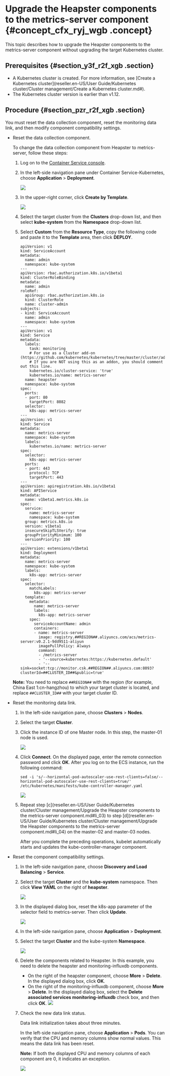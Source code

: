# Upgrade the Heapster components to the metrics-server component {#concept_cfx_ryj_wgb .concept}

This topic describes how to upgrade the Heapster components to the metrics-server component without upgrading the target Kubernetes cluster.

## Prerequisites {#section_y3f_r2f_xgb .section}

-   A Kubernetes cluster is created. For more information, see [Create a Kubernetes cluster](reseller.en-US/User Guide/Kubernetes cluster/Cluster management/Create a Kubernetes cluster.md#).
-   The Kubernetes cluster version is earlier than v1.12.

## Procedure {#section_pzr_r2f_xgb .section}

You must reset the data collection component, reset the monitoring data link, and then modify component compatibility settings.

-   Reset the data collection component.

    To change the data collection component from Heapster to metrics-server, follow these steps:

    1.  Log on to the [Container Service console](https://partners-intl.console.aliyun.com/#/cs).
    2.  In the left-side navigation pane under Container Service-Kubernetes, choose **Application** \> **Deployment**.

        ![](http://static-aliyun-doc.oss-cn-hangzhou.aliyuncs.com/assets/img/129974/155228746039478_en-US.png)

    3.  In the upper-right corner, click **Create by Template**.

        ![](http://static-aliyun-doc.oss-cn-hangzhou.aliyuncs.com/assets/img/129974/155228746039496_en-US.png)

    4.  Select the target cluster from the **Clusters** drop-down list, and then select **kube-system** from the **Namespace** drop-down list.
    5.  Select **Custom** from the **Resource Type**, copy the following code and paste it to the **Template** area, then click **DEPLOY**.

        ```
        apiVersion: v1
        kind: ServiceAccount
        metadata:
          name: admin
          namespace: kube-system
        ---
        apiVersion: rbac.authorization.k8s.io/v1beta1
        kind: ClusterRoleBinding
        metadata:
          name: admin
        roleRef:
          apiGroup: rbac.authorization.k8s.io
          kind: ClusterRole
          name: cluster-admin
        subjects:
        - kind: ServiceAccount
          name: admin
          namespace: kube-system
        ---
        apiVersion: v1
        kind: Service
        metadata:
          labels:
            task: monitoring
            # For use as a Cluster add-on (https://github.com/kubernetes/kubernetes/tree/master/cluster/addons)
            # If you are NOT using this as an addon, you should comment out this line.
            kubernetes.io/cluster-service: 'true'
            kubernetes.io/name: metrics-server
          name: heapster
          namespace: kube-system
        spec:
          ports:
          - port: 80
            targetPort: 8082
          selector:
            k8s-app: metrics-server
        ---
        apiVersion: v1
        kind: Service
        metadata:
          name: metrics-server
          namespace: kube-system
          labels:
            kubernetes.io/name: metrics-server
        spec:
          selector:
            k8s-app: metrics-server
          ports:
          - port: 443
            protocol: TCP
            targetPort: 443
        ---
        apiVersion: apiregistration.k8s.io/v1beta1
        kind: APIService
        metadata:
          name: v1beta1.metrics.k8s.io
        spec:
          service:
            name: metrics-server
            namespace: kube-system
          group: metrics.k8s.io
          version: v1beta1
          insecureSkipTLSVerify: true
          groupPriorityMinimum: 100
          versionPriority: 100
        ---
        apiVersion: extensions/v1beta1
        kind: Deployment
        metadata:
          name: metrics-server
          namespace: kube-system
          labels:
            k8s-app: metrics-server
        spec:
          selector:
            matchLabels:
              k8s-app: metrics-server
          template:
            metadata:
              name: metrics-server
              labels:
                k8s-app: metrics-server
            spec:
              serviceAccountName: admin
              containers:
              - name: metrics-server
                image: registry.##REGION##.aliyuncs.com/acs/metrics-server:v0.2.1-9dd9511-aliyun
                imagePullPolicy: Always
                command:
                - /metrics-server
                - '--source=kubernetes:https://kubernetes.default'
                - '--sink=socket:tcp://monitor.csk.##REGION##.aliyuncs.com:8093?clusterId=##CLUSTER_ID##&public=true'
        ```

    **Note:** You need to replace `##REGION##` with the region \(for example, China East 1:cn-hangzhou\) to which your target cluster is located, and replace `##CLUSTER_ID##` with your target cluster ID.

-   Reset the monitoring data link.
    1.  In the left-side navigation pane, choose **Clusters** \> **Nodes**.
    2.  Select the target **Cluster**.
    3.  Click the instance ID of one Master node. In this step, the master-01 node is used.

        ![](http://static-aliyun-doc.oss-cn-hangzhou.aliyuncs.com/assets/img/129974/155228746139497_en-US.png)

    4.  Click **Connect**. On the displayed page, enter the remote connection password and click **OK**. After you log on to the ECS instance, run the following command:

        ```
        sed -i 's/--horizontal-pod-autoscaler-use-rest-clients=false/--horizontal-pod-autoscaler-use-rest-clients=true/' /etc/kubernetes/manifests/kube-controller-manager.yaml
        
        ```

        ![](http://static-aliyun-doc.oss-cn-hangzhou.aliyuncs.com/assets/img/129974/155228746139498_en-US.png)

    5.  Repeat step [c](reseller.en-US/User Guide/Kubernetes cluster/Cluster management/Upgrade the Heapster components to the metrics-server component.md#li_03) to step [d](reseller.en-US/User Guide/Kubernetes cluster/Cluster management/Upgrade the Heapster components to the metrics-server component.md#li_04) on the master-02 and master-03 nodes.

        After you complete the preceding operations, kubelet automatically starts and updates the kube-controller-manager component.

-   Reset the component compatibility settings.
    1.  In the left-side navigation pane, choose **Discovery and Load Balancing** \> **Service**.
    2.  Select the target **Cluster** and the **kube-system** namespace. Then click **View YAML** on the right of **heapster**.

        ![](http://static-aliyun-doc.oss-cn-hangzhou.aliyuncs.com/assets/img/129974/155228746139499_en-US.png)

    3.  In the displayed dialog box, reset the k8s-app parameter of the selector field to metrics-server. Then click **Update**.

        ![](http://static-aliyun-doc.oss-cn-hangzhou.aliyuncs.com/assets/img/129974/155228746139500_en-US.png)

    4.  In the left-side navigation pane, choose **Application** \> **Deployment**.
    5.  Select the target **Cluster** and the kube-system **Namespace**.

        ![](http://static-aliyun-doc.oss-cn-hangzhou.aliyuncs.com/assets/img/129974/155228746139506_en-US.png)

    6.  Delete the components related to Heapster. In this example, you need to delete the heapster and monitoring-influxdb components.

        -   On the right of the heapster component, choose **More** \> **Delete**. In the displayed dialog box, click **OK**.
        -   On the right of the monitoring-influxdb component, choose **More** \> **Delete**. In the displayed dialog box, select the **Delete associated services monitoring-influxdb** check box, and then click **OK**.
        ![](http://static-aliyun-doc.oss-cn-hangzhou.aliyuncs.com/assets/img/129974/155228746139501_en-US.png)

    7.  Check the new data link status.

        Data link initialization takes about three minutes.

        In the left-side navigation pane, choose **Application** \> **Pods**. You can verify that the CPU and memory columns show normal values. This means the data link has been reset.

        **Note:** If both the displayed CPU and memory columns of each component are 0, it indicates an exception.

        ![](http://static-aliyun-doc.oss-cn-hangzhou.aliyuncs.com/assets/img/129974/155228746139502_en-US.png)


